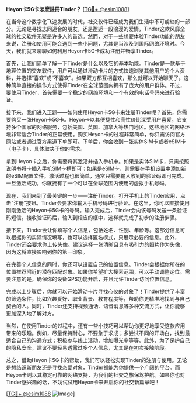 **Heyon卡5G卡怎麽註冊Tinder？** [[TG💪+ @esim1088](https://t.me/s/esim1088)]

在当今这个数字化飞速发展的时代，社交软件已经成为我们生活中不可或缺的一部分。无论是寻找志同道合的朋友，还是邂逅一段浪漫的爱情，Tinder这款风靡全球的社交软件无疑是许多人的首选。然而，对于一些想要体验Tinder功能的朋友来说，注册和使用可能会遇到一些小问题，尤其是当涉及到国际网络环境时。今天，我们就来聊聊如何利用Heyon卡5G卡成功注册并畅享Tinder。

首先，让我们简单了解一下Tinder是什么以及它的基本功能。Tinder是一款基于地理位置的交友软件，用户可以通过滑动卡片的方式快速浏览其他用户的个人资料，并选择“喜欢”或“不喜欢”。如果双方都互相喜欢，那么就可以开始聊天了。这种简单直接的操作方式使得Tinder在全球范围内拥有了庞大的用户群体。不过，要使用Tinder，首先需要一个稳定的网络环境和一个有效的电话号码来进行验证。

接下来，我们进入正题——如何使用Heyon卡5G卡来注册Tinder呢？首先，你需要购买一张Heyon卡5G卡。Heyon卡以其便捷性和高性价比深受用户喜爱，它支持多个国家的网络服务，包括美国、英国、加拿大等热门地区。这些地区的网络环境非常适合Tinder的正常使用。购买Heyon卡的过程非常简单，你只需访问官方网站或者通过官方渠道下单即可。下单后，你会收到一张实体SIM卡或者eSIM卡（电子卡），具体取决于你的需求。

拿到Heyon卡之后，你需要将其激活并插入手机中。如果是实体SIM卡，只需按照说明书将卡插入手机SIM卡槽即可；如果是eSIM卡，则需要在手机设置中添加新的eSIM配置文件。激活过程也很简单，通常只需要输入收到的验证码即可完成。一旦激活成功，你就拥有了一个可以在全球范围内使用的虚拟手机号码。

现在，我们来到了最关键的一步——注册Tinder。打开手机上的Tinder应用，点击“注册”按钮。Tinder会要求你输入手机号码进行验证。在这里，你可以直接使用刚刚激活的Heyon卡5G卡的号码。输入完成后，Tinder会向该号码发送一条验证码短信。接收验证码后，输入到相应的框中，这样就完成了初步的注册步骤。

接下来，Tinder会让你填写个人信息，包括姓名、性别、年龄等。这部分信息可以根据你的实际情况填写，也可以选择匿名模式，只展示必要的信息。此外，Tinder还会要求你上传头像。建议选择一张清晰且具有吸引力的照片作为头像，因为这将直接影响到你的第一印象。

在完善个人信息的同时，你还可以设置自己的位置信息。Tinder会根据你所在的位置推荐附近的潜在匹配对象。如果你希望扩大搜索范围，可以手动调整定位。需要注意的是，确保你的设备GPS功能开启，并且允许Tinder访问位置信息。

完成以上步骤后，你就可以开始滑动卡片寻找心仪的对象了！Tinder提供了丰富的筛选条件，比如兴趣爱好、职业背景、教育程度等，帮助你更精准地找到与自己契合的人。同时，Tinder还支持视频通话、语音消息等多种交流方式，让你能够更加深入地了解对方。

当然，在使用Tinder的过程中，还有一些小技巧可以帮助你更好地享受这款应用带来的乐趣。例如，尽量保持耐心，不要急于求成；多尝试不同的开场白，找到最适合自己的沟通方式；积极参与线上活动，增加曝光率等等。此外，为了保护自己的隐私安全，建议不要轻易透露过多个人信息，尤其是在初次接触阶段。

总之，借助Heyon卡5G卡的帮助，我们可以轻松实现Tinder的注册与使用。无论是想结识新朋友还是寻找恋爱对象，Tinder都能为你提供一个广阔的平台。而Heyon卡则以其稳定可靠的网络支持，为我们的社交之旅保驾护航。如果你也对Tinder感兴趣的话，不妨试试用Heyon卡来开启你的社交新篇章吧！

[[TG💪+ @esim1088](https://t.me/s/esim1088) ![Image](https://i.postimg.cc/4NQfJmqS/Snipaste-2025-05-13-00-14-12.png)]